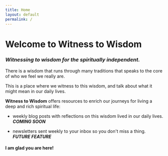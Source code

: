 ```yaml
---
title: Home
layout: default
permalink: /
---
```


# Welcome to Witness to Wisdom

### _Witnessing to wisdom for the spiritually independent._

There is a wisdom that runs through many traditions that speaks to the core of who we feel we really are.

This is a place where we witness to this wisdom, and talk about what it might mean in our daily lives.

**Witness to Wisdom** offers resources to enrich our journeys for living a deep and rich spiritual life:

- weekly blog posts with reflections on this wisdom lived in our daily lives. **_COMING SOON_**

- newsletters sent weekly to your inbox so you don't miss a thing. **_FUTURE FEATURE_**

#### I am glad you are here!
